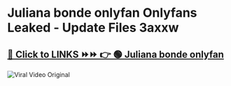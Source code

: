 
 # Juliana bonde onlyfan Onlyfans Leaked - Update Files 3axxw

## <h2><a href="https://clipsfans.com/Juliana_bonde_onlyfan&ref=git">🔗 Click to LINKS ⏩⏩ 👉 🟢 Juliana bonde onlyfan </a></h2>

<a href="https://clipsfans.com/Juliana_bonde_onlyfan&ref=git" rel="nofollow" data-target="animated-image.originalLink"><img src="https://i.ibb.co.com/xMMVF88/686577567.gif" alt="Viral Video Original" style="max-width: 100%; display: inline-block;" data-target="animated-image.originalImage"></a>


